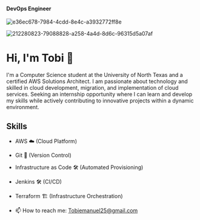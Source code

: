 #### DevOps Engineer
![e36ec678-7984-4cdd-8e4c-a3932772ff8e](https://github.com/tobifotis/tobifotis/assets/136779793/7867ad0e-5d72-4d1e-af4f-e9582f1c9408)




![212280823-79088828-a258-4a4d-8d6c-96315d5a07af](https://github.com/tobifotis/tobifotis/assets/136779793/e6a2776d-b867-400b-bab5-bf1b9d131ef8)


# Hi, I'm Tobi 👋

I'm a Computer Science student at the University of North Texas and a certified AWS Solutions Architect. I am passionate about technology and skilled in cloud development, migration, and implementation of cloud services. Seeking an internship opportunity where I can learn and develop my skills while actively contributing to innovative projects within a dynamic environment.

## Skills
- AWS ☁️ (Cloud Platform)
- Git 📝 (Version Control)
- Infrastructure as Code 🛠️ (Automated Provisioning)
- Jenkins 🛠️ (CI/CD)
- Terraform 🏗️ (Infrastructure Orchestration)



- 📫 How to reach me: Tobiemanuel25@gmail.com 

